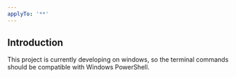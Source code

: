 ```yaml
---
applyTo: '**'
---
```


## Introduction
This project is currently developing on windows, so the terminal commands should be compatible with Windows PowerShell.